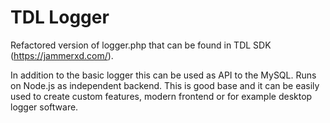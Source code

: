 # TDL Logger 

Refactored version of logger.php that can be found in TDL SDK (https://jammerxd.com/).

In addition to the basic logger this can be used as API to the MySQL. Runs on Node.js as independent backend. This is good base and it can be easily used to create custom features, modern frontend or for example desktop logger software.
